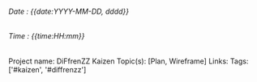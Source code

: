 ###### Date : {{date:YYYY-MM-DD, dddd}} 
###### Time : {{time:HH:mm}}

Project name: DiFfrenZZ Kaizen
Topic(s): [Plan, Wireframe]
Links:
Tags: ['#kaizen', '#diffrenzz']





